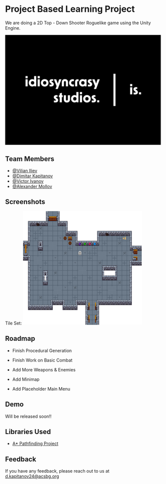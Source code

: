 
# Project Based Learning Project 

We are doing a 2D Top - Down Shooter Roguelike game using the Unity Engine. 


![Logo](https://github.com/Vili2103/PBL-CODE/blob/main/coding%20studio%20logo/game%20studio%20logo-02.jpg?raw=true)


## Team Members

- [@Vilian Iliev](https://github.com/Vili2103)
- [@Dimitar Kapitanov](https://github.com/dmtr-k)
- [@Victor Ivanov](https://github.com/Vic2rious)
- [@Alexander Mollov](https://github.com/AMllV96)




## Screenshots
Tile Set: 
![Tileset](https://github.com/Vili2103/PBL-CODE/blob/main/Art/TileSet/Level%201/pbl%20game%20design%20v2.png?raw=true)


## Roadmap

- Finish Procedural Generation

- Finish Work on Basic Combat

- Add More Weapons & Enemies

- Add Minimap

- Add Placeholder Main Menu


## Demo

Will be released soon!!

## Libraries Used

 - [A* Pathfinding Project](https://arongranberg.com/astar/)

## Feedback

If you have any feedback, please reach out to us at          d.kapitanov24@acsbg.org

